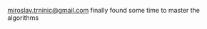 [miroslav.trninic@gmail.com](maillto:miroslav.trninic@gmail.com) finally found some time to master the algorithms